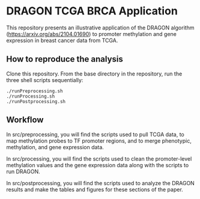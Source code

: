# DRAGON TCGA BRCA Application
This repository presents an illustrative application of the DRAGON algorithm (https://arxiv.org/abs/2104.01690) to promoter methylation and gene expression in breast cancer data from TCGA.

## How to reproduce the analysis
Clone this repository. From the base directory in the repository, run the three shell scripts sequentially:

```
./runPreprocessing.sh
./runProcessing.sh
./runPostprocessing.sh
```

## Workflow
In src/preprocessing, you will find the scripts used to pull TCGA data, to map methylation probes to TF promoter regions, and to merge phenotypic, methylation, and gene expression data.

In src/processing, you will find the scripts used to clean the promoter-level methylation values and the gene expression data along with the scripts to run DRAGON.

In src/postprocessing, you will find the scripts used to analyze the DRAGON results and make the tables and figures for these sections of the paper.
